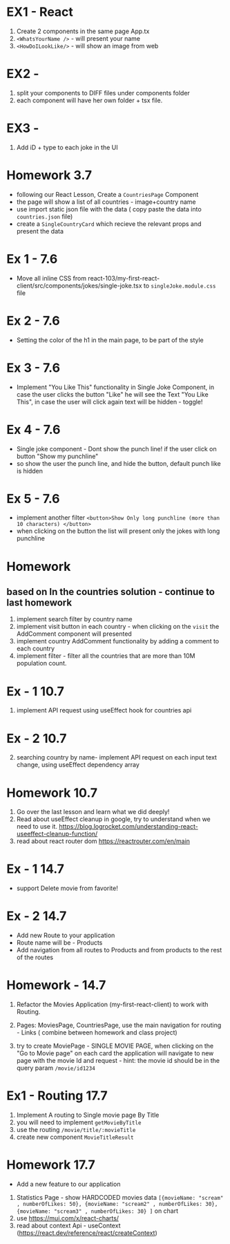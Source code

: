 # EX1 - React

1. Create 2 components in the same page App.tx
2. `<WhatsYourName />` - will present your name
3. `<HowDoILookLike/>` - will show an image from web

# EX2 -

1. split your components to DIFF files under components folder
2. each component will have her own folder + tsx file.

# EX3 -

1. Add iD + type to each joke in the UI

# Homework 3.7

- following our React Lesson, Create a `CountriesPage` Component
- the page will show a list of all countries - image+country name
- use import static json file with the data ( copy paste the data into `countries.json` file)
- create a `SingleCountryCard` which recieve the relevant props and present the data

# Ex 1 - 7.6

- Move all inline CSS from react-103/my-first-react-client/src/components/jokes/single-joke.tsx to
  `singleJoke.module.css` file

# Ex 2 - 7.6

- Setting the color of the h1 in the main page, to be part of the style

# Ex 3 - 7.6

- Implement "You Like This" functionality in Single Joke Component, in case the user clicks the button "Like" he will see the Text "You Like This", in case the user will click again text will be hidden - toggle!

# Ex 4 - 7.6

- Single joke component - Dont show the punch line! if the user click on button "Show my punchline"
- so show the user the punch line, and hide the button, default punch like is hidden

# Ex 5 - 7.6

- implement another filter `<button>Show Only long punchline (more than 10 characters) </button>`
- when clicking on the button the list will present only the jokes with long punchline












# Homework

## based on In the countries solution - continue to last homework

1. implement search filter by country name
2. implement visit button in each country - when clicking on the `visit` the AddComment component will presented
3. implement country AddComment functionality by adding a comment to each country
4. implement filter - filter all the countries that are more than 10M population count.



# Ex - 1 10.7 
1. implement API request using useEffect hook for countries api
# Ex - 2 10.7 
2. searching country by name- implement API request on each input text change, using useEffect dependency array


# Homework 10.7
1. Go over the last lesson and learn what we did deeply!
2. Read about useEffect cleanup in google, try to understand when we need to use it. https://blog.logrocket.com/understanding-react-useeffect-cleanup-function/
3. read about react router dom  https://reactrouter.com/en/main



# Ex - 1 14.7
- support Delete movie from favorite!

# Ex - 2 14.7
- Add new Route to your application
- Route name will be - Products
- Add navigation from all routes to Products and from products to the rest of the routes

# Homework - 14.7 
1. Refactor the Movies Application (my-first-react-client) to work with Routing.
2. Pages: MoviesPage, CountriesPage, use the main navigation for routing - Links ( combine between homework and class project) 


3. try to create MoviePage - SINGLE MOVIE PAGE, when clicking on the "Go to Movie page" on each card the application will navigate to new page with the movie Id and request - hint: the movie id should be in the query param `/movie/id1234`



# Ex1 - Routing 17.7
1. Implement A routing to Single movie page By Title
2. you will need to implement `getMovieByTitle`
3. use the routing `/movie/title/:movieTitle`
4. create new component `MovieTitleResult`



# Homework 17.7
- Add a new feature to our application
1. Statistics Page - show HARDCODED movies data `[{movieName: "scream" , numberOfLikes: 50},
{movieName: "scream2" , numberOfLikes: 30},{movieName: "scream3" , numberOfLikes: 30}
]` on chart
2. use https://mui.com/x/react-charts/     
3. read about context Api - useContext (https://react.dev/reference/react/createContext)
